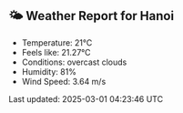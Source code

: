 <!-- WEATHER-START -->
## 🌤 Weather Report for Hanoi

- Temperature: 21°C
- Feels like: 21.27°C
- Conditions: overcast clouds
- Humidity: 81%
- Wind Speed: 3.64 m/s

Last updated: 2025-03-01 04:23:46 UTC
<!-- WEATHER-END -->
